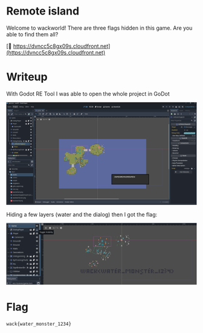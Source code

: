 # Remote island

Welcome to wackworld! There are three flags hidden in this game. Are you able to find them all?

[🔗 https://dvncc5c8gx09s.cloudfront.net](https://dvncc5c8gx09s.cloudfront.net)

# Writeup

With Godot RE Tool I was able to open the whole project in GoDot

![alt text](image.png)

Hiding a few layers (water and the dialog) then I got the flag:

![alt text](image-1.png)

# Flag

```
wack{water_monster_1234}
```